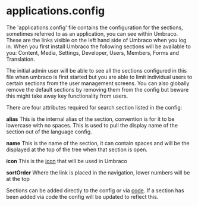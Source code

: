# applications.config

The 'applications.config' file contains the configuration for the sections, sometimes referred to as an application, you can see within Umbraco. These are the links visible on the left hand side of Umbraco when you log in. When you first install Umbraco the following sections will be available to you: Content, Media, Settings, Developer, Users, Members, Forms and Translation. 

The initial admin user will be able to see all the sections configured in this file when umbraco is first started but you are able to limit individual users to certain sections from the user management screens. You can also globally remove the default sections by removing them from the config but beware this might take away key functionality from users.

There are four attributes required for search section listed in the config:

**alias** This is the internal alias of the section, convention is for it to be lowercase with no spaces. This is used to pull the display name of the section out of the language config.

**name** This is the name of the section, it can contain spaces and will be the displayed at the top of the tree when that section is open. 

**icon** This is the [icon](https://nicbell.github.io/ucreate/icons.html) that will be used in Umbraco

**sortOrder** Where the link is placed in the navigation, lower numbers will be at the top

Sections can be added directly to the config or via [code](/documentation/Extending/Section-Trees/sections). If a section has been added via code the config will be updated to reflect this.
